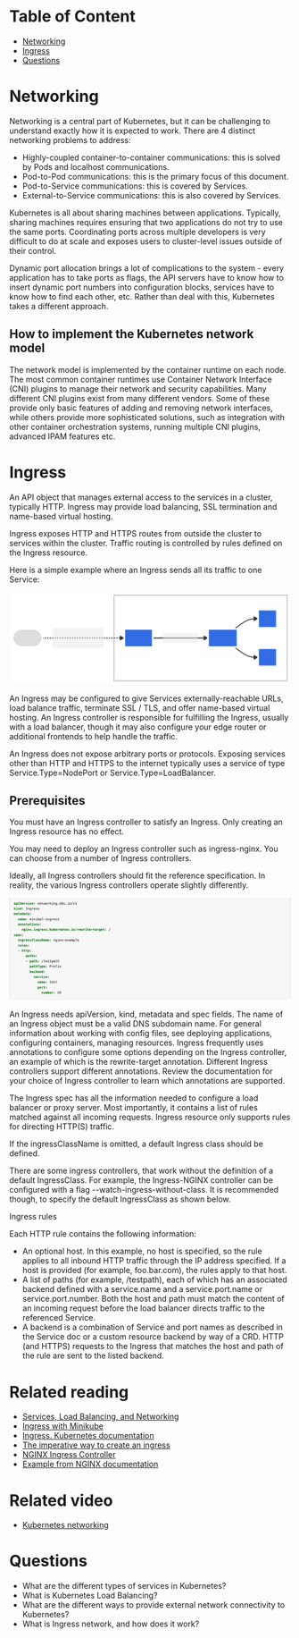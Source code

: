 # Table of Content

- [Networking](#networking)
- [Ingress](#ingress)
- [Questions](#questions)

# Networking
Networking is a central part of Kubernetes, but it can be challenging to understand exactly how it is expected to work. There are 4 distinct networking problems to address:

- Highly-coupled container-to-container communications: this is solved by Pods and localhost communications.
- Pod-to-Pod communications: this is the primary focus of this document.
- Pod-to-Service communications: this is covered by Services.
- External-to-Service communications: this is also covered by Services.

Kubernetes is all about sharing machines between applications. Typically, sharing machines requires ensuring that two applications do not try to use the same ports. Coordinating ports across multiple developers is very difficult to do at scale and exposes users to cluster-level issues outside of their control.

Dynamic port allocation brings a lot of complications to the system - every application has to take ports as flags, the API servers have to know how to insert dynamic port numbers into configuration blocks, services have to know how to find each other, etc. Rather than deal with this, Kubernetes takes a different approach.

## How to implement the Kubernetes network model

The network model is implemented by the container runtime on each node. The most common container runtimes use Container Network Interface (CNI) plugins to manage their network and security capabilities. Many different CNI plugins exist from many different vendors. Some of these provide only basic features of adding and removing network interfaces, while others provide more sophisticated solutions, such as integration with other container orchestration systems, running multiple CNI plugins, advanced IPAM features etc.

# Ingress
An API object that manages external access to the services in a cluster, typically HTTP.
Ingress may provide load balancing, SSL termination and name-based virtual hosting.

Ingress exposes HTTP and HTTPS routes from outside the cluster to services within the cluster. Traffic routing is controlled by rules defined on the Ingress resource.

Here is a simple example where an Ingress sends all its traffic to one Service:

![image info](images/ingress.svg)

An Ingress may be configured to give Services externally-reachable URLs, load balance traffic, terminate SSL / TLS, and offer name-based virtual hosting. An Ingress controller is responsible for fulfilling the Ingress, usually with a load balancer, though it may also configure your edge router or additional frontends to help handle the traffic.

An Ingress does not expose arbitrary ports or protocols. Exposing services other than HTTP and HTTPS to the internet typically uses a service of type Service.Type=NodePort or Service.Type=LoadBalancer.

## Prerequisites

You must have an Ingress controller to satisfy an Ingress. Only creating an Ingress resource has no effect.

You may need to deploy an Ingress controller such as ingress-nginx. You can choose from a number of Ingress controllers.

Ideally, all Ingress controllers should fit the reference specification. In reality, the various Ingress controllers operate slightly differently.

![image info](images/yaml.png)

An Ingress needs apiVersion, kind, metadata and spec fields. The name of an Ingress object must be a valid DNS subdomain name. For general information about working with config files, see deploying applications, configuring containers, managing resources. Ingress frequently uses annotations to configure some options depending on the Ingress controller, an example of which is the rewrite-target annotation. Different Ingress controllers support different annotations. Review the documentation for your choice of Ingress controller to learn which annotations are supported.

The Ingress spec has all the information needed to configure a load balancer or proxy server. Most importantly, it contains a list of rules matched against all incoming requests. Ingress resource only supports rules for directing HTTP(S) traffic.

If the ingressClassName is omitted, a default Ingress class should be defined.

There are some ingress controllers, that work without the definition of a default IngressClass. For example, the Ingress-NGINX controller can be configured with a flag --watch-ingress-without-class. It is recommended though, to specify the default IngressClass as shown below.

Ingress rules

Each HTTP rule contains the following information:

- An optional host. In this example, no host is specified, so the rule applies to all inbound HTTP traffic through the IP address specified. If a host is provided (for example, foo.bar.com), the rules apply to that host.
- A list of paths (for example, /testpath), each of which has an associated backend defined with a service.name and a service.port.name or service.port.number. Both the host and path must match the content of an incoming request before the load balancer directs traffic to the referenced Service.
- A backend is a combination of Service and port names as described in the Service doc or a custom resource backend by way of a CRD. HTTP (and HTTPS) requests to the Ingress that matches the host and path of the rule are sent to the listed backend.

# Related reading
- [Services, Load Balancing, and Networking](https://kubernetes.io/docs/concepts/services-networking/)
- [Ingress with Minikube](https://matthewpalmer.net/kubernetes-app-developer/articles/kubernetes-ingress-guide-nginx-example.html)
- [Ingress. Kubernetes documentation](https://kubernetes.io/docs/concepts/services-networking/ingress)
- [The imperative way to create an ingress](https://kubernetes.io/docs/reference/generated/kubectl/kubectl-commands#-em-ingress-em-)
- [NGINX Ingress Controller](https://kubernetes.github.io/ingress-nginx/deploy/)
- [Example from NGINX documentation](https://kubernetes.github.io/ingress-nginx/examples/rewrite/)

# Related video

- [Kubernetes networking](https://www.youtube.com/watch?v=NFApeJRXos4&list=PLoWxE_5hnZUZMWrEON3wxMBoIZvweGeiq&index=4)

# Questions
- What are the different types of services in Kubernetes?
- What is Kubernetes Load Balancing?
- What are the different ways to provide external network connectivity to Kubernetes?
- What is Ingress network, and how does it work?
